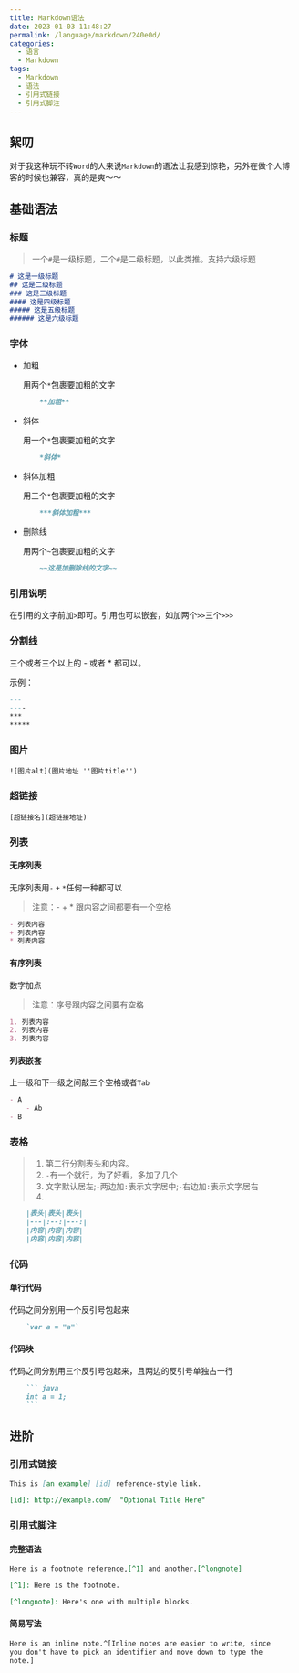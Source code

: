 ```yaml
---
title: Markdown语法
date: 2023-01-03 11:48:27
permalink: /language/markdown/240e0d/
categories:
  - 语言
  - Markdown
tags:
  - Markdown
  - 语法
  - 引用式链接
  - 引用式脚注
---
```


## 絮叨

对于我这种玩不转`Word`的人来说`Markdown`的语法让我感到惊艳，另外在做个人博客的时候也兼容，真的是爽～～

<!-- more -->

<InArticleAdsense
    data-ad-client="ca-pub-1725717718088510"
    data-ad-slot="4281148213">
</InArticleAdsense>

## 基础语法

### 标题

> 一个`#`是一级标题，二个`#`是二级标题，以此类推。支持六级标题

``` markdown
# 这是一级标题
## 这是二级标题
### 这是三级标题
#### 这是四级标题
##### 这是五级标题
###### 这是六级标题
```

### 字体

- 加粗
  
    用两个`*`包裹要加粗的文字

    ``` markdown
        **加粗**
    ```

- 斜体

    用一个`*`包裹要加粗的文字

    ``` markdown
        *斜体*
    ```

- 斜体加粗

    用三个`*`包裹要加粗的文字

    ``` markdown
        ***斜体加粗***
    ```

- 删除线

    用两个`~`包裹要加粗的文字

    ``` markdown
        ~~这是加删除线的文字~~
    ```


### 引用说明

在引用的文字前加`>`即可。引用也可以嵌套，如加两个`>>`三个`>>>`

### 分割线

三个或者三个以上的 - 或者 * 都可以。

示例：

``` markdown
---
----
***
*****
```

### 图片

`![图片alt](图片地址 ''图片title'')`

### 超链接

`[超链接名](超链接地址)`

### 列表

#### 无序列表

无序列表用`-` `+` `*`任何一种都可以

> 注意：- + * 跟内容之间都要有一个空格

``` markdown
- 列表内容
+ 列表内容
* 列表内容
```

#### 有序列表

数字加点

> 注意：序号跟内容之间要有空格

``` markdown
1. 列表内容
2. 列表内容
3. 列表内容
```

#### 列表嵌套

上一级和下一级之间敲三个空格或者`Tab`

``` markdown
- A
    - Ab
- B
```

### 表格

> 1. 第二行分割表头和内容。
> 2. `-`有一个就行，为了好看，多加了几个
> 3. 文字默认居左;`-`两边加`:`表示文字居中;`-`右边加`:`表示文字居右
> 4. 

``` markdown
    |表头|表头|表头|
    |---|:--:|---:|
    |内容|内容|内容|
    |内容|内容|内容|
```

### 代码

#### 单行代码

代码之间分别用一个反引号包起来

``` markdown
    `var a = "a"`
```

#### 代码块

代码之间分别用三个反引号包起来，且两边的反引号单独占一行

``` markdown
    ``` java
    int a = 1;
    ```
```

## 进阶

### 引用式链接

``` markdown
This is [an example] [id] reference-style link.

[id]: http://example.com/  "Optional Title Here"
```

### 引用式脚注

#### 完整语法

``` markdown
Here is a footnote reference,[^1] and another.[^longnote]

[^1]: Here is the footnote.

[^longnote]: Here's one with multiple blocks.
```

#### 简易写法

``` markdown
Here is an inline note.^[Inline notes are easier to write, since
you don't have to pick an identifier and move down to type the
note.]
```

